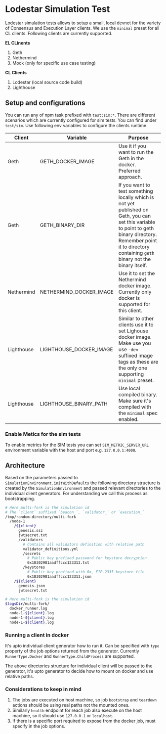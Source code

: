 # Lodestar Simulation Test

Lodestar simulation tests allows to setup a small, local devnet for the variety of Consensus and Execution Layer clients. We use the `minimal` preset for all CL clients. Following clients are currently supported.

**EL CLinents**

1. Geth
2. Nethermind
3. Mock (only for specific use case testing)

**CL Clients**

1. Lodestar (local source code build)
2. Lighthouse

## Setup and configurations

You can run any of npm task prefixed with `test:sim:*`. There are different scenarios which are currently configured for sim tests. You can find under `test/sim`. Use following env variables to configure the clients runtime.

| Client     | Variable                | Purpose                                                                                                                                                                                                               |
| ---------- | ----------------------- | --------------------------------------------------------------------------------------------------------------------------------------------------------------------------------------------------------------------- |
| Geth       | GETH_DOCKER_IMAGE       | Use it if you want to run the Geth in the docker. Preferred approach.                                                                                                                                                 |
| Geth       | GETH_BINARY_DIR         | If you want to test something locally which is not yet published on Geth, you can set this variable to point to geth binary directory. Remember point it to directory containing `geth` binary not the binary itself. |
| Nethermind | NETHERMIND_DOCKER_IMAGE | Use it to set the Nethermind docker image. Currently only docker is supported for this client.                                                                                                                        |
| Lighthouse | LIGHTHOUSE_DOCKER_IMAGE | Similar to other clients use it to set Lighouse docker image. Make use you use `-dev` suffixed image tags as these are the only one supporting `minimal` preset.                                                      |
| Lighthouse | LIGHTHOUSE_BINARY_PATH  | Use local compiled binary. Make sure it's compiled with the `minimal` spec enabled.                                                                                                                                   |

### Enable Metics for the sim tests

To enable metrics for the SIM tests you can set `SIM_METRIC_SERVER_URL` environment variable with the host and port e.g. `127.0.0.1:4000`.

## Architecture

Based on the parameters passed to `SimulationEnvironment.initWithDefaults` the following directory structure is created by the `SimulationEnvironment` and passed relevant directories to the individual client generators. For understanding we call this process as bootstrapping.

```bash
# Here multi-fork is the simulation id
# The `client` suffixed `beacon_`, `validator_` or `execution_`
/tmp/random-directory/multi-fork
  /node-1
    /${client}
      genesis.ssz
      jwtsecret.txt
      /validators
        # Contains all validators definition with relative path
        validator_definitions.yml
        /secrets
          # Public key prefixed password for keystore decryption
          0x18302981aadffccc123313.txt
        /keystores
          # Public key prefixed with 0x, EIP-2335 keystore file
          0x18302981aadffccc123313.json
    /${client}
      genesis.json
      jwtsecret.txt

# Here multi-fork is the simulation id
$logsDir/multi-fork/
  docker_runner.log
  node-1-${client}.log
  node-1-${client}.log
  node-1-${client}.log
```

### Running a client in docker

It's upto individual client generator how to run it. Can be specified with `type` property of the job options returned from the generator. Currently `RunnerType.Docker` and `RunnerType.ChildProcess` are supported.

The above directories structure for individual client will be passed to the generator, it's upto generator to decide how to mount on docker and use relative paths.

### Considerations to keep in mind

1. The jobs are executed on host machine, so job `bootstrap` and `teardown` actions should be using real paths not the mounted ones.
2. Similarly `health` endpoint for reach job also execute on the host machine, so it should use `127.0.0.1` or `localhost`.
3. If there is a specific port required to expose from the docker job, must specify in the job options.
